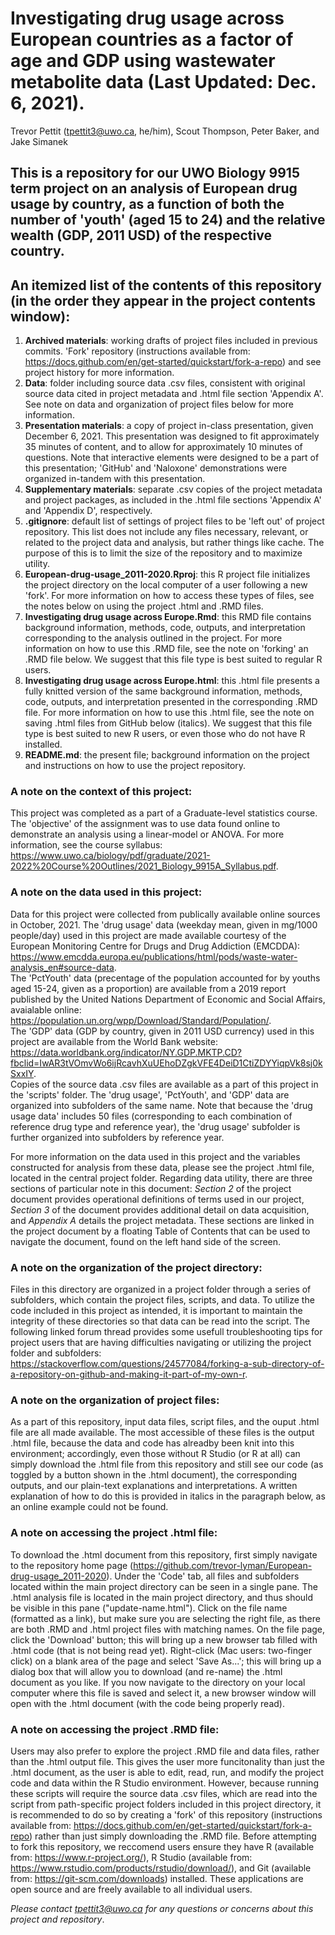 # Investigating drug usage across European countries as a factor of age and GDP using wastewater metabolite data (Last Updated: Dec. 6, 2021).
Trevor Pettit (tpettit3@uwo.ca, he/him), Scout Thompson, Peter Baker, and Jake Simanek 

## This is a repository for our UWO Biology 9915 term project on an analysis of European drug usage by country, as a function of both the number of 'youth' (aged 15 to 24) and the relative wealth (GDP, 2011 USD) of the respective country. 

## An itemized list of the contents of this repository (in the order they appear in the project contents window):
1. **Archived materials**: working drafts of project files included in previous commits. 'Fork' repository (instructions available from: https://docs.github.com/en/get-started/quickstart/fork-a-repo) and see project history for more information.
2. **Data**: folder including source data .csv files, consistent with original source data cited in project metadata and .html file section 'Appendix A'. See note on data and organization of project files below for more information.
3. **Presentation materials**: a copy of project in-class presentation, given December 6, 2021. This presentation was designed to fit approximately 35 minutes of content, and to allow for approximately 10 minutes of questions. Note that interactive elements were designed to be a part of this presentation; 'GitHub' and 'Naloxone' demonstrations were organized in-tandem with this presentation.
4. **Supplementary materials**: separate .csv copies of the project metadata and project packages, as included in the .html file sections 'Appendix A' and 'Appendix D', respectively.
5. **.gitignore**: default list of settings of project files to be 'left out' of project repository. This list does not include any files necessary, relevant, or related to the project data and analysis, but rather things like cache. The purpose of this is to limit the size of the repository and to maximize utility. 
6. **European-drug-usage_2011-2020.Rproj**: this R project file initializes the project directory on the local computer of a user following a new 'fork'. For more information on how to access these types of files, see the notes below on using the project .html and .RMD files. 
7. **Investigating drug usage across Europe.Rmd**: this RMD file contains background information, methods, code, outputs, and interpretation corresponding to the analysis outlined in the project. For more information on how to use this .RMD file, see the note on 'forking' an .RMD file below. We suggest that this file type is best suited to regular R users.
8. **Investigating drug usage across Europe.html**: this .html file presents a fully knitted version of the same background information, methods, code, outputs, and interpretation presented in the corresponding .RMD file. For more information on how to use this .html file, see the note on saving .html files from GitHub below (italics). We suggest that this file type is best suited to new R users, or even those who do not have R installed.
9. **README.md**: the present file; background information on the project and instructions on how to use the project repository. 

### A note on the context of this project:
This project was completed as a part of a Graduate-level statistics course. The 'objective' of the assignment was to use data found online to demonstrate an analysis using a linear-model or ANOVA. For more information, see the course syllabus: https://www.uwo.ca/biology/pdf/graduate/2021-2022%20Course%20Outlines/2021_Biology_9915A_Syllabus.pdf. 

### A note on the data used in this project:
Data for this project were collected from publically available online sources in October, 2021. The 'drug usage' data (weekday mean, given in mg/1000 people/day) used in this project are made available courtesy of the European Monitoring Centre for Drugs and Drug Addiction (EMCDDA): https://www.emcdda.europa.eu/publications/html/pods/waste-water-analysis_en#source-data.   
The 'PctYouth' data (precentage of the population accounted for by youths aged 15-24, given as a proportion) are available from a 2019 report published by the United Nations Department of Economic and Social Affairs, avaialable online: https://population.un.org/wpp/Download/Standard/Population/.   
The 'GDP' data (GDP by country, given in 2011 USD currency) used in this project are available from the World Bank website: https://data.worldbank.org/indicator/NY.GDP.MKTP.CD?fbclid=IwAR3tVOmvWo6ijRcavhXuUEhoDZgkVFE4DeiD1CtiZDYYiqpVk8sj0kSxxIY.   
Copies of the source data .csv files are available as a part of this project in the 'scripts' folder. The 'drug usage', 'PctYouth', and 'GDP' data are organized into subfolders of the same name. Note that because the 'drug usage data' includes 50 files (corresponding to each combination of reference drug type and reference year), the 'drug usage' subfolder is further organized into subfolders by reference year. 

For more information on the data used in this project and the variables constructed for analysis from these data, please see the project .html file, located in the central project folder. Regarding data utility, there are three sections of particular note in this document: *Section 2* of the project document provides operational definitions of terms used in our project, *Section 3* of the document provides additional detail on data acquisition, and *Appendix A* details the project metadata. These sections are linked in the project document by a floating Table of Contents that can be used to navigate the document, found on the left hand side of the screen. 

### A note on the organization of the project directory:
Files in this directory are organized in a project folder through a series of subfolders, which contain the project files, scripts, and data. To utilize the code included in this project as intended, it is important to maintain the integrity of these directories so that data can be read into the script. The following linked forum thread provides some usefull troubleshooting tips for project users that are having difficulties navigating or utilizing the project folder and subfolders: https://stackoverflow.com/questions/24577084/forking-a-sub-directory-of-a-repository-on-github-and-making-it-part-of-my-own-r.

### A note on the organization of project files:
As a part of this repository, input data files, script files, and the ouput .html file are all made available. The most accessible of these files is the output .html file, because the data and code has alreadby been knit into this environment; accordingly, even those without R Studio (or R at all) can simply download the .html file from this repository and still see our code (as toggled by a button shown in the .html document), the corresponding outputs, and our plain-text explanations and interpretations. A written explanation of how to do this is provided in italics in the paragraph below, as an online example could not be found.

### A note on accessing the project .html file:
To download the .html document from this repository, first simply navigate to the repository home page (https://github.com/trevor-lyman/European-drug-usage_2011-2020). Under the 'Code' tab, all files and subfolders located within the main project directory can be seen in a single pane. The .html analysis file is located in the main project directory, and thus should be visible in this pane ("update-name.html"). Click on the file name (formatted as a link), but make sure you are selecting the right file, as there are both .RMD and .html project files with matching names. On the file page, click the 'Download' button; this will bring up a new browser tab filled with .html code (that is not being read yet). Right-click (Mac users: two-finger click) on a blank area of the page and select 'Save As...'; this will bring up a dialog box that will allow you to download (and re-name) the .html document as you like. If you now navigate to the directory on your local computer where this file is saved and select it, a new browser window will open with the .html document (with the code being properly read).

### A note on accessing the project .RMD file:
Users may also prefer to explore the project .RMD file and data files, rather than the .html output file. This gives the user more funcitonality than just the .html document, as the user is able to edit, read, run, and modify the project code and data within the R Studio environment. However, because running these scripts will require the source data .csv files, which are read into the script from path-specific project folders included in this project directory, it is recommended to do so by creating a 'fork' of this repository (instructions available from: https://docs.github.com/en/get-started/quickstart/fork-a-repo) rather than just simply downloading the .RMD file. Before attempting to fork this repository, we reccomend users ensure they have R (available from: https://www.r-project.org/), R Studio (available from: https://www.rstudio.com/products/rstudio/download/), and Git (available from: https://git-scm.com/downloads) installed. These applications are open source and are freely available to all individual users. 



*Please contact tpettit3@uwo.ca for any questions or concerns about this project and repository*.
